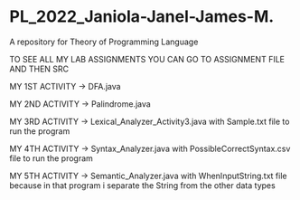 # PL_2022_Janiola-Janel-James-M.
A repository for Theory of Programming Language

TO SEE ALL MY LAB ASSIGNMENTS 
YOU CAN GO TO ASSIGNMENT FILE AND THEN SRC


MY 1ST ACTIVITY -> DFA.java

MY 2ND ACTIVITY -> Palindrome.java

MY 3RD ACTIVITY -> Lexical_Analyzer_Activity3.java with Sample.txt file to run the program

MY 4TH ACTIVITY -> Syntax_Analyzer.java with PossibleCorrectSyntax.csv file to run the program

MY 5TH ACTIVITY -> Semantic_Analyzer.java with WhenInputString.txt file because in that program i separate the String from the other data types
